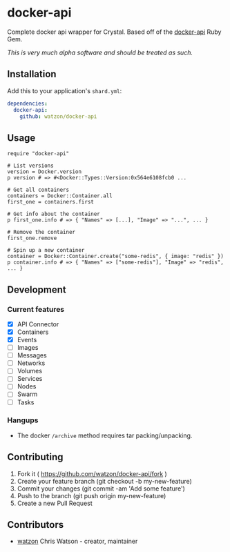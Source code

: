 # docker-api

Complete docker api wrapper for Crystal. Based off of the [docker-api](https://github.com/swipely/docker-api) Ruby Gem.

_This is very much alpha software and should be treated as such._

## Installation

Add this to your application's `shard.yml`:

```yaml
dependencies:
  docker-api:
    github: watzon/docker-api
```

## Usage

```crystal
require "docker-api"

# List versions
version = Docker.version
p version # => #<Docker::Types::Version:0x564e6108fcb0 ...

# Get all containers
containers = Docker::Container.all
first_one = containers.first

# Get info about the container
p first_one.info # => { "Names" => [...], "Image" => "...", ... }

# Remove the container
first_one.remove

# Spin up a new container
container = Docker::Container.create("some-redis", { image: "redis" })
p container.info # => { "Names" => ["some-redis"], "Image" => "redis", ... }
```

## Development

### Current features

- [x] API Connector
- [x] Containers
- [x] Events
- [ ] Images
- [ ] Messages
- [ ] Networks
- [ ] Volumes
- [ ] Services
- [ ] Nodes
- [ ] Swarm
- [ ] Tasks

### Hangups

- The docker `/archive` method requires tar packing/unpacking.

## Contributing

1. Fork it ( https://github.com/watzon/docker-api/fork )
2. Create your feature branch (git checkout -b my-new-feature)
3. Commit your changes (git commit -am 'Add some feature')
4. Push to the branch (git push origin my-new-feature)
5. Create a new Pull Request

## Contributors

- [watzon](https://github.com/watzon) Chris Watson - creator, maintainer
